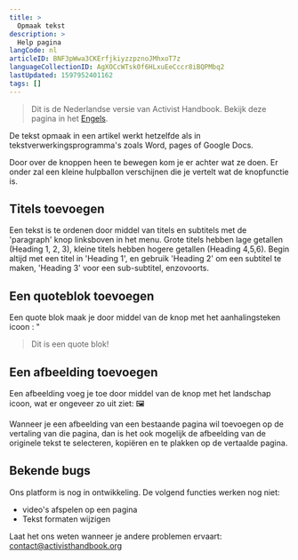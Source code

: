```yaml
---
title: >
  Opmaak tekst
description: >
  Help pagina
langCode: nl
articleID: BNF3pWwa3CKErfjkiyzzpznoJMhxoT7z
languageCollectionID: AgXOCcWTsk0f6HLxuEeCccr8iBQPMbq2
lastUpdated: 1597952401162
tags: []
---
```


> Dit is de Nederlandse versie van Activist Handbook. Bekijk deze pagina in het [Engels](/support).

De tekst opmaak in een artikel werkt hetzelfde als in tekstverwerkingsprogramma's zoals Word, pages of Google Docs.

Door over de knoppen heen te bewegen kom je er achter wat ze doen. Er onder zal een kleine hulpballon verschijnen die je vertelt wat de knopfunctie is.

<div></div>

## Titels toevoegen

Een tekst is te ordenen door middel van titels en subtitels met de 'paragraph' knop linksboven in het menu. Grote titels hebben lage getallen (Heading 1, 2, 3), kleine titels hebben hogere getallen (Heading 4,5,6). Begin altijd met een titel in 'Heading 1', en gebruik 'Heading 2' om een subtitel te maken, 'Heading 3' voor een sub-subtitel, enzovoorts.

## Een quoteblok toevoegen

Een quote blok maak je door middel van de knop met het aanhalingsteken icoon : "

> Dit is een quote blok!

## Een afbeelding toevoegen

Een afbeelding voeg je toe door middel van de knop met het landschap icoon, wat er ongeveer zo uit ziet: 🖼

Wanneer je een afbeelding van een bestaande pagina wil toevoegen op de vertaling van die pagina, dan is het ook mogelijk de afbeelding van de originele tekst te selecteren, kopiëren en te plakken op de vertaalde pagina.

## Bekende bugs

Ons platform is nog in ontwikkeling. De volgend functies werken nog niet:

-   video's afspelen op een pagina
-   Tekst formaten wijzigen

Laat het ons weten wanneer je andere problemen ervaart: [contact@activisthandbook.org](mailto:contact@activisthandbook.org)